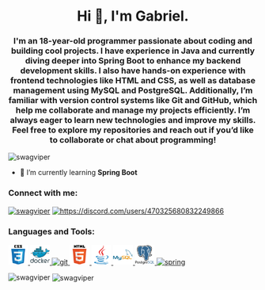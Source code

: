 <h1 align="center">Hi 👋, I'm Gabriel.</h1>
<h3 align="center">I'm an 18-year-old programmer passionate about coding and building cool projects. I have experience in Java and currently diving deeper into Spring Boot to enhance my backend development skills. I also have hands-on experience with frontend technologies like HTML and CSS, as well as database management using MySQL and PostgreSQL. Additionally, I’m familiar with version control systems like Git and GitHub, which help me collaborate and manage my projects efficiently. I’m always eager to learn new technologies and improve my skills. Feel free to explore my repositories and reach out if you’d like to collaborate or chat about programming!</h3>

<p align="left"> <img src="https://komarev.com/ghpvc/?username=swagviper&label=Profile%20views&color=0e75b6&style=flat" alt="swagviper" /> </p>

- 🌱 I’m currently learning **Spring Boot**

<h3 align="left">Connect with me:</h3>
<p align="left">
<a href="https://www.youtube.com/c/swagviper" target="blank"><img align="center" src="https://raw.githubusercontent.com/rahuldkjain/github-profile-readme-generator/master/src/images/icons/Social/youtube.svg" alt="swagviper" height="30" width="40" /></a>
<a href="https://discord.gg/https://discord.com/users/470325680832249866" target="blank"><img align="center" src="https://raw.githubusercontent.com/rahuldkjain/github-profile-readme-generator/master/src/images/icons/Social/discord.svg" alt="https://discord.com/users/470325680832249866" height="30" width="40" /></a>
</p>

<h3 align="left">Languages and Tools:</h3>
<p align="left"> <a href="https://www.w3schools.com/css/" target="_blank" rel="noreferrer"> <img src="https://raw.githubusercontent.com/devicons/devicon/master/icons/css3/css3-original-wordmark.svg" alt="css3" width="40" height="40"/> </a> <a href="https://www.docker.com/" target="_blank" rel="noreferrer"> <img src="https://raw.githubusercontent.com/devicons/devicon/master/icons/docker/docker-original-wordmark.svg" alt="docker" width="40" height="40"/> </a> <a href="https://git-scm.com/" target="_blank" rel="noreferrer"> <img src="https://www.vectorlogo.zone/logos/git-scm/git-scm-icon.svg" alt="git" width="40" height="40"/> </a> <a href="https://www.w3.org/html/" target="_blank" rel="noreferrer"> <img src="https://raw.githubusercontent.com/devicons/devicon/master/icons/html5/html5-original-wordmark.svg" alt="html5" width="40" height="40"/> </a> <a href="https://www.java.com" target="_blank" rel="noreferrer"> <img src="https://raw.githubusercontent.com/devicons/devicon/master/icons/java/java-original.svg" alt="java" width="40" height="40"/> </a> <a href="https://www.mysql.com/" target="_blank" rel="noreferrer"> <img src="https://raw.githubusercontent.com/devicons/devicon/master/icons/mysql/mysql-original-wordmark.svg" alt="mysql" width="40" height="40"/> </a> <a href="https://www.postgresql.org" target="_blank" rel="noreferrer"> <img src="https://raw.githubusercontent.com/devicons/devicon/master/icons/postgresql/postgresql-original-wordmark.svg" alt="postgresql" width="40" height="40"/> </a> <a href="https://spring.io/" target="_blank" rel="noreferrer"> <img src="https://www.vectorlogo.zone/logos/springio/springio-icon.svg" alt="spring" width="40" height="40"/> </a> </p>

<p><img align="left" src="https://github-readme-stats.vercel.app/api/top-langs?username=swagviper&show_icons=true&locale=en&layout=compact" alt="swagviper" /></p>

<p>&nbsp;<img align="center" src="https://github-readme-stats.vercel.app/api?username=swagviper&show_icons=true&locale=en" alt="swagviper" /></p>
